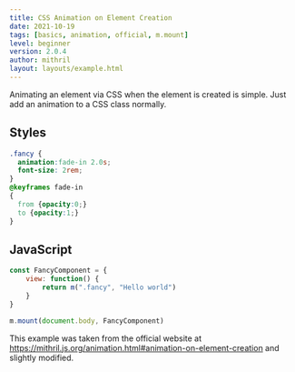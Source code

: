 ```yaml
---
title: CSS Animation on Element Creation
date: 2021-10-19
tags: [basics, animation, official, m.mount]
level: beginner
version: 2.0.4
author: mithril
layout: layouts/example.html
---
```


Animating an element via CSS when the element is created is simple.
Just add an animation to a CSS class normally.

## Styles

~~~css
.fancy {
  animation:fade-in 2.0s;
  font-size: 2rem;
}
@keyframes fade-in
{
  from {opacity:0;}
  to {opacity:1;}
}
~~~

## JavaScript

~~~js
const FancyComponent = {
    view: function() {
        return m(".fancy", "Hello world")
    }
}

m.mount(document.body, FancyComponent)
~~~

This example was taken from the official website at <https://mithril.js.org/animation.html#animation-on-element-creation> and slightly modified.
